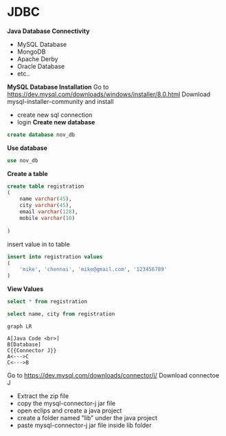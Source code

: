 # JDBC # 
**Java Database Connectivity**

* MySQL Database
* MongoDB
* Apache Derby
* Oracle Database
* etc..

**MySQL Database Installation**
Go to https://dev.mysql.com/downloads/windows/installer/8.0.html
Download mysql-installer-community and install

* create new sql connection 
* login 
**Create new database**

```sql
create database nov_db
```
**Use database**
```sql
use nov_db
```
**Create a table**
```sql
create table registration
(
    name varchar(45),
    city varchar(45),
    email varchar(128),
    mobile varchar(10)
    
)
```
insert value in to table
```sql
insert into registration values
(
	'mike', 'chennai', 'mike@gmail.com', '123456789' 
)
```
**View Values**
```sql
select * from registration
```
```sql
select name, city from registration
```

```mermaid
graph LR

A[Java Code <br>]
B[Database] 
C{{Connector J}}
A<--->C
C<--->B

```

Go to https://dev.mysql.com/downloads/connector/j/
Download connectoe J
* Extract the zip file 
* copy the mysql-connector-j jar file
* open eclips and create a java project
* create a folder named "lib" under the java project
* paste mysql-connector-j jar file inside lib folder